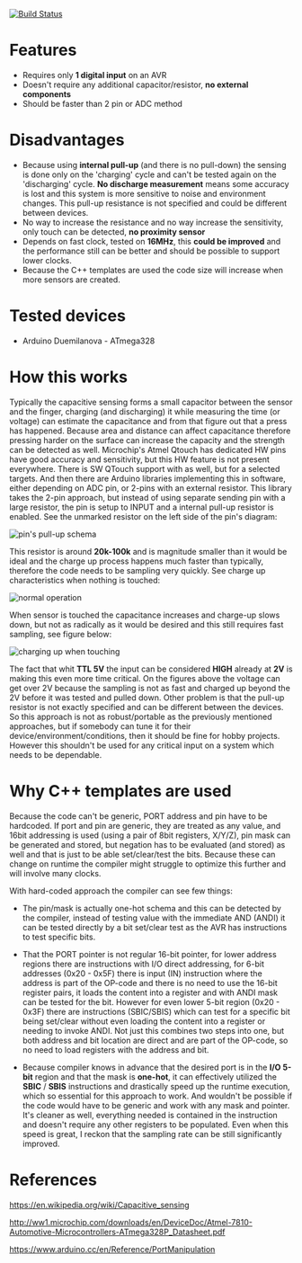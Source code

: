 [![Build Status](https://travis-ci.org/truhlikfredy/SinglePinCapacitiveSense.svg?branch=master)](https://travis-ci.org/truhlikfredy/SinglePinCapacitiveSense)

# Features

- Requires only **1 digital input** on an AVR
- Doesn't require any additional capacitor/resistor, **no external components**
- Should be faster than 2 pin or ADC method

# Disadvantages

- Because using **internal pull-up** (and there is no pull-down) the sensing is done only on the 'charging' cycle and can't be tested again on the 'discharging' cycle. **No discharge measurement** means some accuracy is lost and this system is more sensitive to noise and environment changes. This pull-up resistance is not specified and could be different between devices.
- No way to increase the resistance and no way increase the sensitivity, only touch can be detected, **no proximity sensor**
- Depends on fast clock, tested on **16MHz**, this **could be improved** and the performance still can be better and should be possible to support lower clocks.
- Because the C++ templates are used the code size will increase when more sensors are created.

# Tested devices

- Arduino Duemilanova - ATmega328

# How this works

Typically the capacitive sensing forms a small capacitor between the sensor and the finger, charging (and discharging) it while measuring the time (or voltage) can estimate the capacitance and from that figure out that a press has happened. Because area and distance can affect capacitance therefore pressing harder on the surface can increase the capacity and the strength can be detected as well. Microchip's Atmel Qtouch has dedicated HW pins have good accuracy and sensitivity, but this HW feature is not present everywhere. There is SW QTouch support with as well, but for a selected targets. And then there are Arduino libraries implementing this in software, either depending on ADC pin, or 2-pins with an external resistor. This library takes the 2-pin approach, but instead of using separate sending pin with a large resistor, the pin is setup to INPUT and a internal pull-up resistor is enabled. See the unmarked resistor on the left side of the pin's diagram:

![pin's pull-up schema](../assets/images/pullup.png?raw=true)

This resistor is around **20k-100k** and is magnitude smaller than it would be ideal and the charge up process happens much faster than typically, therefore the code needs to be sampling very quickly. See charge up characteristics when nothing is touched:

![normal operation](../assets/images/free-running.png?raw=true)

When sensor is touched the capacitance increases and charge-up slows down, but not as radically as it would be desired and this still requires fast sampling, see figure below:

![charging up when touching](../assets/images/press.png?raw=true)

The fact that whit **TTL 5V** the input can be considered **HIGH** already at **2V** is making this even more time critical. On the figures above the voltage can get over 2V because the sampling is not as fast and charged up beyond the 2V before it was tested and pulled down. Other problem is that the pull-up resistor is not exactly specified and can be different between the devices. So this approach is not as robust/portable as the previously mentioned approaches, but if somebody can tune it for their device/environment/conditions, then it should be fine for hobby projects. However this shouldn't be used for any critical input on a system which needs to be dependable.

# Why C++ templates are used

Because the code can't be generic, PORT address and pin have to be hardcoded. If port and pin are generic, they are treated as any value, and 16bit addressing is used (using a pair of 8bit registers, X/Y/Z), pin mask can be generated and stored, but negation has to be evaluated (and stored) as well and that is just to be able set/clear/test the bits. Because these can change on runtime the compiler might struggle to optimize this further and will involve many clocks.

With hard-coded approach the compiler can see few things:

  - The pin/mask is actually one-hot schema and this can be detected by the compiler, instead of testing value with the immediate AND (ANDI) it can be tested directly by a bit set/clear test as the AVR has instructions to test specific bits.

  - That the PORT pointer is not regular 16-bit pointer, for lower address regions there are instructions with I/O direct addressing, for 6-bit addresses (0x20 - 0x5F) there is input (IN) instruction where the address is part of the OP-code and there is no need to use the 16-bit register pairs, it loads the content into a register and with ANDI mask can be tested for the bit. However for even lower 5-bit region (0x20 - 0x3F) there are instructions (SBIC/SBIS) which can test for a specific bit being set/clear without even loading the content into a register or needing to invoke ANDI. Not just this combines two steps into one, but both address and bit location are direct and are part of the OP-code, so no need to load registers with the address and bit. 
  
  - Because compiler knows in advance that the desired port is in the **I/O 5-bit** region and that the mask is **one-hot**, it can effectively utilized the **SBIC** / **SBIS** instructions and drastically speed up the runtime execution, which so essential for this approach to work. And wouldn't be possible if the code would have to be generic and work with any mask and pointer. It's cleaner as well, everything needed is contained in the instruction and doesn't require any other registers to be populated. Even when this speed is great, I reckon that the sampling rate can be still significantly improved.

# References

https://en.wikipedia.org/wiki/Capacitive_sensing

http://ww1.microchip.com/downloads/en/DeviceDoc/Atmel-7810-Automotive-Microcontrollers-ATmega328P_Datasheet.pdf

https://www.arduino.cc/en/Reference/PortManipulation
